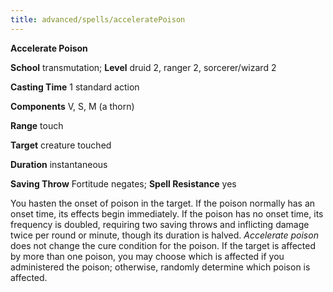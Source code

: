 ```yaml
---
title: advanced/spells/acceleratePoison
---
```

 **Accelerate Poison**

**School** transmutation; **Level** druid 2, ranger 2, sorcerer/wizard 2

**Casting Time** 1 standard action

**Components** V, S, M (a thorn)

**Range** touch

**Target** creature touched

**Duration** instantaneous

**Saving Throw** Fortitude negates; **Spell Resistance** yes

You hasten the onset of poison in the target. If the poison normally has an onset time, its effects begin immediately. If the poison has no onset time, its frequency is doubled, requiring two saving throws and inflicting damage twice per round or minute, though its duration is halved. _Accelerate poison_ does not change the cure condition for the poison. If the target is affected by more than one poison, you may choose which is affected if you administered the poison; otherwise, randomly determine which poison is affected.

